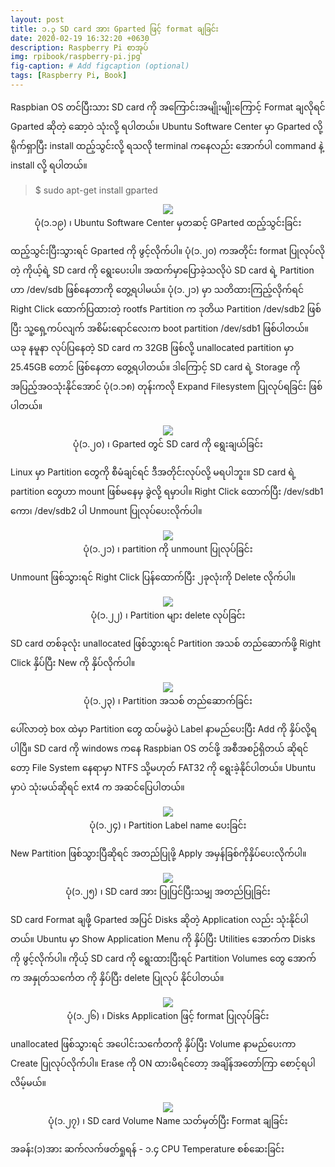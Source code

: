 ```yaml
---
layout: post
title: ၁.၃ SD card အား Gparted ဖြင့် format ချခြင်း
date: 2020-02-19 16:32:20 +0630
description: Raspberry Pi စာအုပ်
img: rpibook/raspberry-pi.jpg
fig-caption: # Add figcaption (optional)
tags: [Raspberry Pi, Book]
---
```

Raspbian OS တင်ပြီးသား SD card ကို အကြောင်းအမျိုးမျိုးကြောင့် Format ချလိုရင် Gparted ဆိုတဲ့ ဆော့ဝဲ သုံးလို့ ရပါတယ်။ Ubuntu Software Center မှာ Gparted လို့ ရိုက်ရှာပြီး install ထည့်သွင်းလို့ ရသလို terminal ကနေလည်း အောက်ပါ command နဲ့ install လို့ ရပါတယ်။

> $ sudo apt-get install gparted

<p align="center">
<img src="/assets/img/rpibook/gparted1.png">
<br>
<a>ပုံ(၁.၁၉) ၊ Ubuntu Software Center မှတဆင့် GParted ထည့်သွင်းခြင်း</a>
</p>

ထည့်သွင်းပြီးသွားရင် Gparted ကို ဖွင့်လိုက်ပါ။ ပုံ(၁.၂၀) ကအတိုင်း format ပြုလုပ်လိုတဲ့ ကိုယ့်ရဲ့ SD card ကို ရွေးပေးပါ။ အထက်မှာပြောခဲ့သလိုပဲ SD card ရဲ့ Partition ဟာ /dev/sdb ဖြစ်နေတာကို တွေ့ရပါမယ်။ ပုံ(၁.၂၁) မှာ သတိထားကြည့်လိုက်ရင် Right Click ထောက်ပြထားတဲ့ rootfs Partition က ဒုတိယ Partition /dev/sdb2 ဖြစ်ပြီး သူ့ရှေ့ကပ်လျက် အစိမ်းရောင်လေးက boot partition /dev/sdb1 ဖြစ်ပါတယ်။ ယခု နမူနာ လုပ်ပြနေတဲ့ SD card က 32GB ဖြစ်လို့ unallocated partition မှာ 25.45GB တောင် ဖြစ်နေတာ တွေ့ရပါတယ်။ ဒါကြောင့် SD card ရဲ့ Storage ကို အပြည့်အဝသုံးနိုင်အောင် ပုံ(၁.၁၈) တုန်းကလို Expand Filesystem ပြုလုပ်ရခြင်း ဖြစ်ပါတယ်။

<p align="center">
<img src="/assets/img/rpibook/gparted2.png">
<br>
<a>ပုံ(၁.၂၀) ၊ Gparted တွင် SD card ကို ရွေးချယ်ခြင်း</a>
</p>

Linux မှာ Partition တွေကို စီမံချင်ရင် ဒီအတိုင်းလုပ်လို့ မရပါဘူး။ SD card ရဲ့ partition တွေဟာ mount ဖြစ်မနေမှ ခွဲလို့ ရမှာပါ။ Right Click ထောက်ပြီး /dev/sdb1 ကော၊ /dev/sdb2 ပါ Unmount ပြုလုပ်ပေးလိုက်ပါ။ 

<p align="center">
<img src="/assets/img/rpibook/gparted3.png">
<br>
<a>ပုံ(၁.၂၁) ၊ partition ကို unmount ပြုလုပ်ခြင်း</a>
</p>

Unmount ဖြစ်သွားရင် Right Click ပြန်ထောက်ပြီး ၂ခုလုံးကို Delete လိုက်ပါ။

<p align="center">
<img src="/assets/img/rpibook/gparted4.png">
<br>
<a>ပုံ(၁.၂၂) ၊ Partition များ delete လုပ်ခြင်း</a>
</p>

SD card တစ်ခုလုံး unallocated ဖြစ်သွားရင် Partition အသစ် တည်ဆောက်ဖို့ Right Click နှိပ်ပြီး New ကို နှိပ်လိုက်ပါ။

<p align="center">
<img src="/assets/img/rpibook/gparted5.png">
<br>
<a>ပုံ(၁.၂၃) ၊ Partition အသစ် တည်ဆောက်ခြင်း</a>
</p>

ပေါ်လာတဲ့ box ထဲမှာ Partition တွေ ထပ်မခွဲပဲ Label နာမည်ပေးပြီး Add ကို နှိပ်လို့ရပါပြီ။ SD card ကို windows ကနေ Raspbian OS တင်ဖို့ အစီအစဉ်ရှိတယ် ဆိုရင်တော့ File System နေရာမှာ NTFS သို့မဟုတ် FAT32 ကို ရွေးခဲ့နိုင်ပါတယ်။ Ubuntu မှာပဲ သုံးမယ်ဆိုရင် ext4 က အဆင်ပြေပါတယ်။

<p align="center">
<img src="/assets/img/rpibook/gparted6.png">
<br>
<a>ပုံ(၁.၂၄) ၊ Partition Label name ပေးခြင်း</a>
</p>

New Partition ဖြစ်သွားပြီဆိုရင် အတည်ပြုဖို့ Apply အမှန်ခြစ်ကိုနှိပ်ပေးလိုက်ပါ။

<p align="center">
<img src="/assets/img/rpibook/gparted7.png">
<br>
<a>ပုံ(၁.၂၅) ၊ SD card အား ပြုပြင်ပြီးသမျှ အတည်ပြုခြင်း</a>
</p>

SD card Format ချဖို့ Gparted အပြင် Disks ဆိုတဲ့ Application လည်း သုံးနိုင်ပါတယ်။ Ubuntu မှာ Show Application Menu ကို နှိပ်ပြီး Utilities အောက်က Disks ကို ဖွင့်လိုက်ပါ။ ကိုယ့် SD card ကို ရွေးထားပြီးရင် Partition Volumes တွေ အောက်က အနှုတ်သင်္ကေတ ကို နှိပ်ပြီး delete ပြုလုပ် နိုင်ပါတယ်။

<p align="center">
<img src="/assets/img/rpibook/gparted8.png">
<br>
<a>ပုံ(၁.၂၆) ၊ Disks Application ဖြင့် format ပြုလုပ်ခြင်း</a>
</p>

unallocated ဖြစ်သွားရင် အပေါင်းသင်္ကေတကို နှိပ်ပြီး Volume နာမည်ပေးကာ Create ပြုလုပ်လိုက်ပါ။ Erase ကို ON ထားမိရင်တော့ အချိန်အတော်ကြာ စောင့်ရပါလိမ့်မယ်။

<p align="center">
<img src="/assets/img/rpibook/gparted9.png">
<br>
<a>ပုံ(၁.၂၇) ၊ SD card Volume Name သတ်မှတ်ပြီး Format ချခြင်း</a>
</p>

အခန်း(၁)အား ဆက်လက်ဖတ်ရှုရန် - <a style="text-decoration:none" href="https://kogyikaunghtet.github.io/cpu-temp/">၁.၄ CPU Temperature စစ်ဆေးခြင်း</a>
